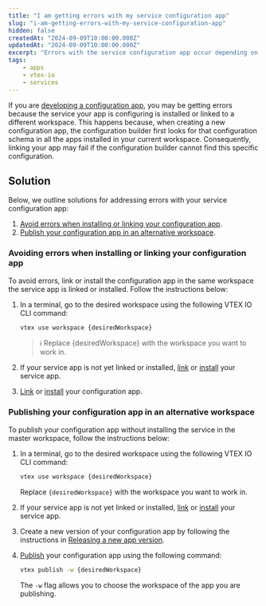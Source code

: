 ```yaml
---
title: "I am getting errors with my service configuration app"
slug: "i-am-getting-errors-with-my-service-configuration-app"
hidden: false
createdAt: "2024-09-09T10:00:00.000Z"
updatedAt: "2024-09-09T10:00:00.000Z"
excerpt: "Errors with the service configuration app occur depending on your workspace configuration"
tags:
    - apps
    - vtex-io
    - services
---
```


If you are [developing a configuration app](https://developers.vtex.com/docs/guides/vtex-io-documentation-developing-service-configuration-apps), you may be getting errors because the service your app is configuring is installed or linked to a different workspace. This happens because, when creating a new configuration app, the configuration builder first looks for that configuration schema in all the apps installed in your current workspace. Consequently, linking your app may fail if the configuration builder cannot find this specific configuration.

## Solution

Below, we outline solutions for addressing errors with your service configuration app:

1. [Avoid errors when installing or linking your configuration app](#avoiding-errors-when-installing-or-linking-your-configuration-app).
2. [Publish your configuration app in an alternative workspace](#publishing-your-configuration-app-in-an-alternative-workspace).

### Avoiding errors when installing or linking your configuration app

To avoid errors, link or install the configuration app in the same workspace the service app is linked or installed. Follow the instructions below:

1. In a terminal, go to the desired workspace using the following VTEX IO CLI command:

    ```sh
    vtex use workspace {desiredWorkspace}
    ```

    > ℹ️ Replace {desiredWorkspace} with the workspace you want to work in.

2. If your service app is not yet linked or installed, [link](https://developers.vtex.com/docs/guides/vtex-io-documentation-linking-an-app) or [install](https://developers.vtex.com/docs/guides/vtex-io-documentation-installing-an-app) your service app.
3. [Link](https://developers.vtex.com/docs/guides/vtex-io-documentation-linking-an-app) or [install](https://developers.vtex.com/docs/guides/vtex-io-documentation-installing-an-app) your configuration app.

### Publishing your configuration app in an alternative workspace

To publish your configuration app without installing the service in the master workspace, follow the instructions below:

1. In a terminal, go to the desired workspace using the following VTEX IO CLI command:

    ```sh
    vtex use workspace {desiredWorkspace}
    ```

    Replace `{desiredWorkspace}` with the workspace you want to work in.

2. If your service app is not yet linked or installed, [link](https://developers.vtex.com/docs/guides/vtex-io-documentation-linking-an-app) or [install](https://developers.vtex.com/docs/guides/vtex-io-documentation-installing-an-app) your service app.
3. Create a new version of your configuration app by following the instructions in [Releasing a new app version](https://developers.vtex.com/docs/guides/vtex-io-documentation-releasing-a-new-app-version).
4. [Publish](https://developers.vtex.com/docs/guides/vtex-io-documentation-publishing-an-app) your configuration app using the following command:

    ```sh
    vtex publish -w {desiredWorkspace}
    ```

    The `-w` flag allows you to choose the workspace of the app you are publishing.
